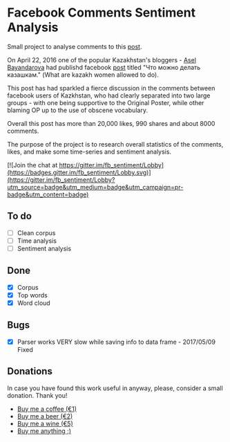 # Facebook Comments Sentiment Analysis

Small project to analyse comments to this [post](https://www.facebook.com/permalink.php?story_fbid=621724294649235&id=100004350093268).

On April 22, 2016 one of the popular Kazakhstan's bloggers - [Asel Bayandarova](https://www.facebook.com/profile.php?id=100004350093268&fref=nf)
had publishd facebook [post](https://www.facebook.com/permalink.php?story_fbid=621724294649235&id=100004350093268) titled "Что можно делать казашкам." (What are kazakh women allowed to do).

This post has had sparkled a fierce discussion in the comments between facebook users of Kazkhstan, who had clearly separated into two large groups - with one being supportive to the Original Poster, while other blaming OP up to the use of obscene vocabulary.

Overall this post has more than 20,000 likes, 990 shares and about 8000 comments.

The purpose of the project is to research overall statistics of the comments, likes, and make some time-series and sentiment analysis.

[![Join the chat at https://gitter.im/fb_sentiment/Lobby](https://badges.gitter.im/fb_sentiment/Lobby.svg)](https://gitter.im/fb_sentiment/Lobby?utm_source=badge&utm_medium=badge&utm_campaign=pr-badge&utm_content=badge)

## To do
- [ ] Clean corpus
- [ ] Time analysis
- [ ] Sentiment analysis

## Done
- [X] Corpus
- [X] Top words
- [X] Word cloud

## Bugs
- [X] Parser works VERY slow while saving info to data frame - 2017/05/09 Fixed

## Donations

In case you have found this work useful in anyway, please, consider a small donation. Thank you!

- [Buy me a coffee (€1)](https://www.paypal.me/denisrasulev/1)
- [Buy me a beer (€2)](https://www.paypal.me/denisrasulev/2)
- [Buy me a wine (€5)](https://www.paypal.me/denisrasulev/5)
- [Buy me anything ;)](https://www.paypal.me/denisrasulev)

